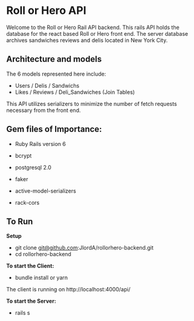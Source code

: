 # Roll or Hero API

Welcome to the Roll or Hero Rail API backend.  This rails API holds the database for the react based Roll or Hero front end.  The server database archives sandwiches reviews and delis located in New York City.  


## Architecture and models

The 6 models represented here include:
* Users / Delis / Sandwichs
* Likes / Reviews / Deli_Sandwiches (Join Tables)  

This API utilizes serializers to minimize the number of fetch requests necessary from the front end.

## Gem files of Importance:

* Ruby Rails version 6

* bcrypt

* postgresql 2.0

* faker

* active-model-serializers

* rack-cors

## To Run
**Setup**
* git clone git@github.com:JlordA/rollorhero-backend.git
* cd rollorhero-backend

**To start the Client:**
* bundle install or yarn

The client is running on http://localhost:4000/api/

**To start the Server:**
* rails s
